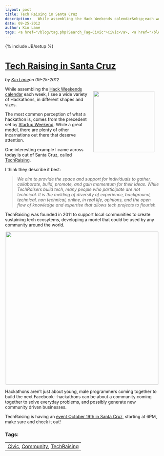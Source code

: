 ---layout: posttitle: Tech Raising in Santa Cruzdescription:   While assembling the Hack Weekends calendar&nbsp;each week, I see a wide variety of Hackathons, in different shapes and sizes.  The most common perception of what a hackathon is, comes from the precedent set by Startup Weekend.  While a great model, there are plenty of other incarnations out there that deserve attention.  One interesting example I came across today is out of Santa Cruz, called TechRaising.  I think they describe it best:  We aim to provide the space and support for individuals to gather, collaborate, build, promote, and gain momentum for their ideas.  While TechRaisers build tech, many people who participate are not technical.date: 09-25-2012author: Kin Lanetags: <a href="/blog/tag.php?Search_Tag=Civic">Civic</a>, <a href="/blog/tag.php?Search_Tag=Community">Community</a>, <a href="/blog/tag.php?Search_Tag=TechRaising">TechRaising</a>---{% include JB/setup %}<h1 class="title"><a href="#" rel="bookmark" title="Tech Raising in Santa Cruz">Tech Raising in Santa Cruz</a></h1><i><span class="small">by</span> <a href="https://plus.google.com/106460238807821851374" rel="author">Kin Lane</a><span class="small">on</span> <span class="post-date">09-25-2012</span></i><p></p><p><img style="padding: 15px;" src="https://s3.amazonaws.com/kinlane-productions/hackweekends/techraising/techraising.png" alt="" width="200" align="right" /></p>
<p>While assembling the <a title="Hack Weekends Calendar" href="http://hackweekends.com">Hack Weekends calendar</a>&nbsp;each week, I see a wide variety of Hackathons, in different shapes and sizes.</p>
<p>The most common perception of what a hackathon is, comes from the precedent set by <a title="Startup Weekend" href="http://startupweekend.com">Startup Weekend</a>.  While a great model, there are plenty of other incarnations out there that deserve attention.</p>
<p>One interesting example I came across today is out of Santa Cruz, called <a title="TechRaising" href="http://techraising.com/">TechRaising</a>.</p>
<p>I think they describe it best:</p>
<blockquote><em> We aim to provide the space and support for individuals to gather, collaborate, build, promote, and gain momentum for their ideas. While TechRaisers build tech, many people who participate are not technical. It is the melding of diversity of experience, background, technical, non technical, online, in real life, opinions, and the open flow of knowledge and expertise that allows tech projects to flourish. </em></blockquote>
<p>TechRaising was founded in 2011 to support local communities to create sustaining tech ecosytems, developing a model that could be used by any community around the world.</p>
<p><img style="display: block; margin-left: auto; margin-right: auto;" src="https://s3.amazonaws.com/kinlane-productions/hackweekends/techraising/TechRaising-Create.png" alt="" width="500" /></p>
<p>Hackathons aren&rsquo;t just about young, male programmers coming together to build the next Facebook--hackathons can be about a community coming together to solve everyday problems, and possibly generate new community driven businesses.</p>
<p>TechRaising is having an <a href="http://techraisingfall2012.eventbrite.com/">event October 19th in Santa Cruz</a>, starting at 6PM, make sure and check it out!</p><h3>Tags:</h3><center><table cellpadding="5" cellspacing="5" width="90%" border="0"><tr><td><a href="/blog/tag.php?Search_Tag=Civic">Civic</a>, <a href="/blog/tag.php?Search_Tag=Community">Community</a>, <a href="/blog/tag.php?Search_Tag=TechRaising">TechRaising</a></td></tr></table><br />
